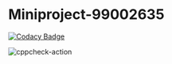 # Miniproject-99002635

[![Codacy Badge](https://api.codacy.com/project/badge/Grade/a82c8644e38f4f13916896696fc87dae)](https://app.codacy.com/manual/99002635/Miniproject-99002635?utm_source=github.com&utm_medium=referral&utm_content=99002635/Miniproject-99002635&utm_campaign=Badge_Grade_Dashboard)

![cppcheck-action](https://github.com/99002635/Miniproject-99002635/workflows/cppcheck-action/badge.svg)


